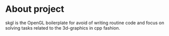# About project
skgl is the OpenGL boilerplate for avoid of writing routine code and focus on solving tasks related to the 3d-graphics in cpp fashion.
